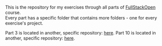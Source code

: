 This is the repository for my exercises through all parts of [FullStackOpen](https://fullstackopen.com) course.\
Every part has a specific folder that contains more folders - one for every exercise's project.

Part 3 is located in another, specific repository: [here](https://github.com/edvvarrd/FSO_p3).
Part 10 is located in another, specific repository: [here](https://github.com/edvvarrd/FSO_p10).
